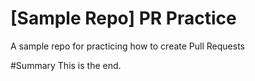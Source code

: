 # [Sample Repo] PR Practice
A sample repo for practicing how to create Pull Requests

#Summary
This is the end.